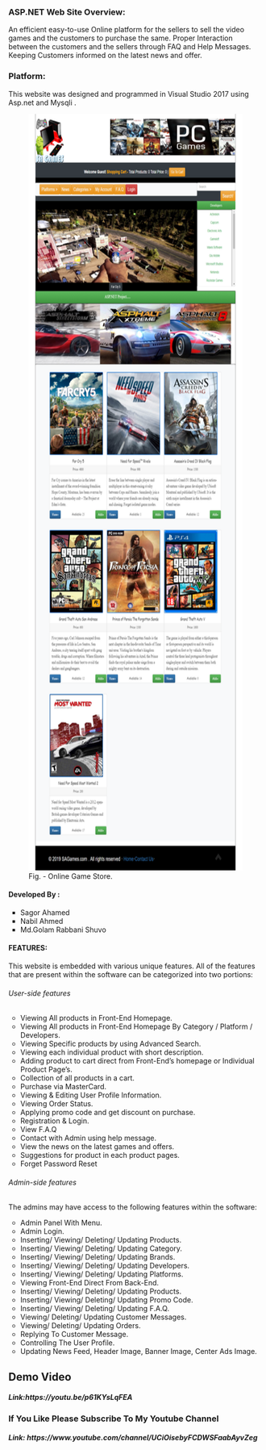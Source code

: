 <h3>ASP.NET Web Site Overview:</h3>
An efficient easy-to-use Online platform for the sellers to sell the video games and the customers to purchase the same. Proper Interaction between the customers and the sellers through FAQ and Help Messages. Keeping Customers informed on the latest news and offer.
 </br>
 
<h3> Platform:</h3> This website was designed and programmed in Visual Studio 2017 using Asp.net and Mysqli .
 
 <figure>
 <img src="ogs.png" height="1500" weight="700"/>
<figcaption>Fig. - Online Game Store.</figcaption>
</figure>

<h4>Developed By :</h4>
<ul style="list-style-type:square">
<li>Sagor Ahamed</li>

<li>Nabil Ahmed</li>
<li>Md.Golam Rabbani Shuvo</li>
</ul>


<h4>FEATURES:</h4>
This website is embedded with various unique features. All of the features that are present within the software can be categorized into two portions:
<h6> User-side features</h6>
<ul style="list-style-type:circle">
<li>Viewing All products in Front-End Homepage.</li>
<li>Viewing All products in Front-End Homepage By Category / Platform / Developers.</li>
<li>Viewing Specific products by using Advanced Search.</li>
<li>Viewing each individual product with short description.</li>
<li>Adding product to cart direct from Front-End’s homepage or Individual Product Page’s.</li>
<li>Collection of all products in a cart.</li>
<li>Purchase via MasterCard.</li>
<li>Viewing & Editing User Profile Information.</li>
<li>Viewing Order Status.</li>
<li>Applying promo code and get discount on purchase.</li>
<li>Registration & Login.</li>
<li>View F.A.Q</li>
<li>Contact with Admin using help message.</li>
<li>View the news on the latest games and offers.</li>
<li>Suggestions for product in each product pages.</li>
<li>Forget Password Reset</li>
</ul>

<h6> Admin-side features</h6>
The admins may have access to the following features within the software:
<ul style="list-style-type:circle">
  
<li>Admin Panel With Menu.</li>
<li>Admin Login.</li>
<li>Inserting/ Viewing/ Deleting/ Updating Products.</li>
<li>Inserting/ Viewing/ Deleting/ Updating Category.</li>
<li>Inserting/ Viewing/ Deleting/ Updating Brands.</li>
<li>Inserting/ Viewing/ Deleting/ Updating Developers.</li>
<li>Inserting/ Viewing/ Deleting/ Updating Platforms.</li>
<li>Viewing Front-End Direct From Back-End.</li>
<li>Inserting/ Viewing/ Deleting/ Updating Products.</li>
<li>Inserting/ Viewing/ Deleting/ Updating Promo Code.</li>
<li>Inserting/ Viewing/ Deleting/ Updating F.A.Q.</li>
<li>Viewing/ Deleting/ Updating Customer Messages.</li>
<li>Viewing/ Deleting/ Updating Orders.</li>
<li>Replying To Customer Message.</li>
<li>Controlling The User Profile.</li>
<li>Updating News Feed, Header Image, Banner Image, Center Ads Image.</li>
</ul>


<h2>Demo Video</h2>
<h5>Link:https://youtu.be/p61KYsLqFEA</h5>
<h3>If You Like Please Subscribe To My Youtube Channel</h3>
<h5>Link: https://www.youtube.com/channel/UCiOisebyFCDWSFaabAyvZeg</h5>
